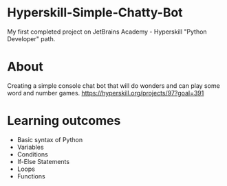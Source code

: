 # Hyperskill-Simple-Chatty-Bot
My first completed project on JetBrains Academy - Hyperskill "Python Developer" path.   
# About
Creating a simple console chat bot that will do wonders and can play some word and number games.
https://hyperskill.org/projects/97?goal=391
# Learning outcomes
- Basic syntax of Python
- Variables
- Conditions
- If-Else Statements
- Loops
- Functions

